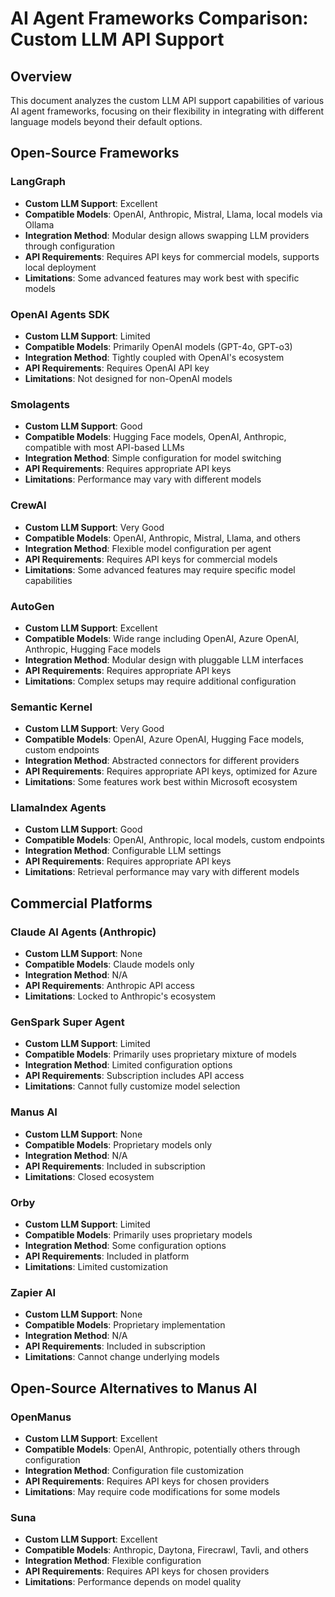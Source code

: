 # AI Agent Frameworks Comparison: Custom LLM API Support

## Overview
This document analyzes the custom LLM API support capabilities of various AI agent frameworks, focusing on their flexibility in integrating with different language models beyond their default options.

## Open-Source Frameworks

### LangGraph
- **Custom LLM Support**: Excellent
- **Compatible Models**: OpenAI, Anthropic, Mistral, Llama, local models via Ollama
- **Integration Method**: Modular design allows swapping LLM providers through configuration
- **API Requirements**: Requires API keys for commercial models, supports local deployment
- **Limitations**: Some advanced features may work best with specific models

### OpenAI Agents SDK
- **Custom LLM Support**: Limited
- **Compatible Models**: Primarily OpenAI models (GPT-4o, GPT-o3)
- **Integration Method**: Tightly coupled with OpenAI's ecosystem
- **API Requirements**: Requires OpenAI API key
- **Limitations**: Not designed for non-OpenAI models

### Smolagents
- **Custom LLM Support**: Good
- **Compatible Models**: Hugging Face models, OpenAI, Anthropic, compatible with most API-based LLMs
- **Integration Method**: Simple configuration for model switching
- **API Requirements**: Requires appropriate API keys
- **Limitations**: Performance may vary with different models

### CrewAI
- **Custom LLM Support**: Very Good
- **Compatible Models**: OpenAI, Anthropic, Mistral, Llama, and others
- **Integration Method**: Flexible model configuration per agent
- **API Requirements**: Requires API keys for commercial models
- **Limitations**: Some advanced features may require specific model capabilities

### AutoGen
- **Custom LLM Support**: Excellent
- **Compatible Models**: Wide range including OpenAI, Azure OpenAI, Anthropic, Hugging Face models
- **Integration Method**: Modular design with pluggable LLM interfaces
- **API Requirements**: Requires appropriate API keys
- **Limitations**: Complex setups may require additional configuration

### Semantic Kernel
- **Custom LLM Support**: Very Good
- **Compatible Models**: OpenAI, Azure OpenAI, Hugging Face models, custom endpoints
- **Integration Method**: Abstracted connectors for different providers
- **API Requirements**: Requires appropriate API keys, optimized for Azure
- **Limitations**: Some features work best within Microsoft ecosystem

### LlamaIndex Agents
- **Custom LLM Support**: Good
- **Compatible Models**: OpenAI, Anthropic, local models, custom endpoints
- **Integration Method**: Configurable LLM settings
- **API Requirements**: Requires appropriate API keys
- **Limitations**: Retrieval performance may vary with different models

## Commercial Platforms

### Claude AI Agents (Anthropic)
- **Custom LLM Support**: None
- **Compatible Models**: Claude models only
- **Integration Method**: N/A
- **API Requirements**: Anthropic API access
- **Limitations**: Locked to Anthropic's ecosystem

### GenSpark Super Agent
- **Custom LLM Support**: Limited
- **Compatible Models**: Primarily uses proprietary mixture of models
- **Integration Method**: Limited configuration options
- **API Requirements**: Subscription includes API access
- **Limitations**: Cannot fully customize model selection

### Manus AI
- **Custom LLM Support**: None
- **Compatible Models**: Proprietary models only
- **Integration Method**: N/A
- **API Requirements**: Included in subscription
- **Limitations**: Closed ecosystem

### Orby
- **Custom LLM Support**: Limited
- **Compatible Models**: Primarily uses proprietary models
- **Integration Method**: Some configuration options
- **API Requirements**: Included in platform
- **Limitations**: Limited customization

### Zapier AI
- **Custom LLM Support**: None
- **Compatible Models**: Proprietary implementation
- **Integration Method**: N/A
- **API Requirements**: Included in subscription
- **Limitations**: Cannot change underlying models

## Open-Source Alternatives to Manus AI

### OpenManus
- **Custom LLM Support**: Excellent
- **Compatible Models**: OpenAI, Anthropic, potentially others through configuration
- **Integration Method**: Configuration file customization
- **API Requirements**: Requires API keys for chosen providers
- **Limitations**: May require code modifications for some models

### Suna
- **Custom LLM Support**: Excellent
- **Compatible Models**: Anthropic, Daytona, Firecrawl, Tavli, and others
- **Integration Method**: Flexible configuration
- **API Requirements**: Requires API keys for chosen providers
- **Limitations**: Performance depends on model quality
